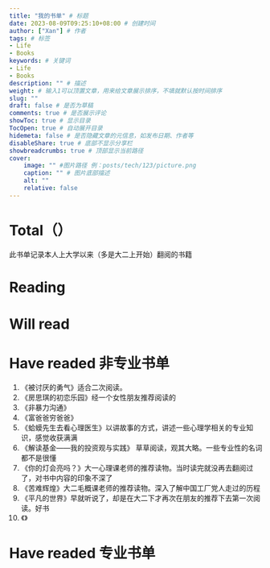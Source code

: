```yaml
---
title: "我的书单" # 标题
date: 2023-08-09T09:25:10+08:00 # 创建时间
author: ["Xan"] # 作者
tags: # 标签
- Life 
- Books
keywords: # 关键词
- Life 
- Books
description: "" # 描述
weight: # 输入1可以顶置文章，用来给文章展示排序，不填就默认按时间排序
slug: ""
draft: false # 是否为草稿
comments: true # 是否展示评论
showToc: true # 显示目录
TocOpen: true # 自动展开目录
hidemeta: false # 是否隐藏文章的元信息，如发布日期、作者等
disableShare: true # 底部不显示分享栏
showbreadcrumbs: true # 顶部显示当前路径
cover:
    image: "" #图片路径 例：posts/tech/123/picture.png
    caption: "" # 图片底部描述
    alt: ""
    relative: false
---
```


# Total（）
此书单记录本人上大学以来（多是大二上开始）翻阅的书籍

# Reading

# Will read

# Have readed 非专业书单
1. 《被讨厌的勇气》适合二次阅读。
2. 《房思琪的初恋乐园》经一个女性朋友推荐阅读的
3. 《非暴力沟通》
4. 《富爸爸穷爸爸》
5. 《蛤蟆先生去看心理医生》以讲故事的方式，讲述一些心理学相关的专业知识，感觉收获满满
6. 《解读基金——我的投资观与实践》 草草阅读，观其大略。一些专业性的名词都不是很懂
7. 《你的灯会亮吗？》大一心理课老师的推荐读物。当时读完就没再去翻阅过了，对书中内容的印象不深了
8. 《苦难辉煌》大二毛概课老师的推荐读物。深入了解中国工厂党人走过的历程
9. 《平凡的世界》早就听说了，却是在大二下才再次在朋友的推荐下去第一次阅读。好书
10. 《》
# Have readed 专业书单

